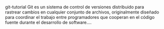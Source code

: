 git-tutorial
Git es un sistema de control de versiones distribuido para rastrear cambios en cualquier conjunto de archivos, 
originalmente diseñado para coordinar el trabajo entre programadores que cooperan en el código fuente durante el desarrollo de software....
